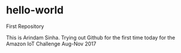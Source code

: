 # hello-world
First Repository

This is Arindam Sinha. Trying out Github for the first time today for the Amazon IoT Challenge Aug-Nov 2017
